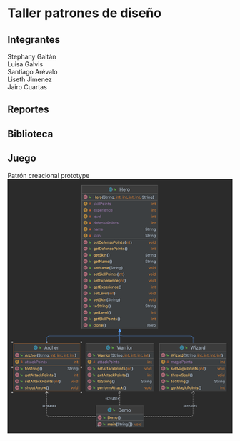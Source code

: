 # Taller patrones de diseño
## Integrantes
Stephany Gaitán  
Luisa Galvis  
Santiago Arévalo  
Liseth Jimenez  
Jairo Cuartas
## Reportes
## Biblioteca
## Juego
Patrón creacional prototype
![image info](./src/main/java/org/unisabana/game/UML.png)
